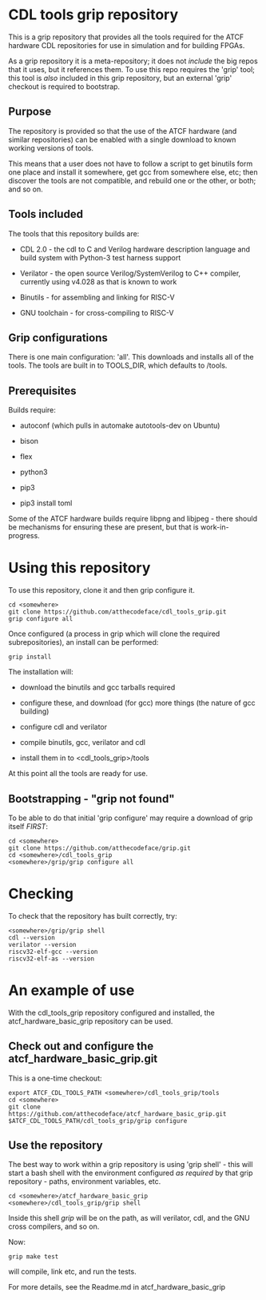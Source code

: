 # CDL tools grip repository

This is a grip repository that provides all the tools required for the
ATCF hardware CDL repositories for use in simulation and for building
FPGAs.

As a grip repository it is a meta-repository; it does not *include*
the big repos that it uses, but it references them. To use this repo
requires the 'grip' tool; this tool is *also* included in this grip
repository, but an external 'grip' checkout is required to bootstrap.

## Purpose

The repository is provided so that the use of the ATCF hardware (and
similar repositories) can be enabled with a single download to known
working versions of tools.

This means that a user does not have to follow a script to get
binutils form one place and install it somewhere, get gcc from
somewhere else, etc; then discover the tools are not compatible, and
rebuild one or the other, or both; and so on.

## Tools included

The tools that this repository builds are:

* CDL 2.0 - the cdl to C and Verilog hardware description language and
build system with Python-3 test harness support

* Verilator - the open source Verilog/SystemVerilog to C++ compiler,
currently using v4.028 as that is known to work

* Binutils - for assembling and linking for RISC-V

* GNU toolchain - for cross-compiling to RISC-V

## Grip configurations

There is one main configuration: 'all'. This downloads and installs all of the tools.
The tools are built in to TOOLS_DIR, which defaults to <cd>/tools.

## Prerequisites

Builds require:

* autoconf (which pulls in automake autotools-dev on Ubuntu)

* bison

* flex

* python3

* pip3

* pip3 install toml

Some of the ATCF hardware builds require libpng and libjpeg - there
should be mechanisms for ensuring these are present, but that is work-in-progress.

# Using this repository

To use this repository, clone it and then grip configure it.

```
cd <somewhere>
git clone https://github.com/atthecodeface/cdl_tools_grip.git
grip configure all
```

Once configured (a process in grip which will clone the required
subrepositories), an install can be performed:

```
grip install
```

The installation will:

* download the binutils and gcc tarballs required

* configure these, and download (for gcc) more things (the nature of
gcc building)

* configure cdl and verilator

* compile binutils, gcc, verilator and cdl

* install them in to <cdl_tools_grip>/tools

At this point all the tools are ready for use.

## Bootstrapping - "grip not found"

To be able to do that initial 'grip configure' may require a download
of grip itself *FIRST*:

```
cd <somewhere>
git clone https://github.com/atthecodeface/grip.git
cd <somewhere>/cdl_tools_grip
<somewhere>/grip/grip configure all
```

# Checking

To check that the repository has built correctly, try:

```
<somewhere>/grip/grip shell
cdl --version
verilator --version
riscv32-elf-gcc --version
riscv32-elf-as --version
```

# An example of use

With the cdl_tools_grip repository configured and installed, the
atcf_hardware_basic_grip repository can be used.

## Check out and configure the atcf_hardware_basic_grip.git

This is a one-time checkout:

```
export ATCF_CDL_TOOLS_PATH <somewhere>/cdl_tools_grip/tools
cd <somewhere>
git clone https://github.com/atthecodeface/atcf_hardware_basic_grip.git
$ATCF_CDL_TOOLS_PATH/cdl_tools_grip/grip configure
```

## Use the repository

The best way to work within a grip repository is using 'grip shell' -
this will start a bash shell with the environment configured *as
required* by that grip repository - paths, environment variables, etc.

```
cd <somewhere>/atcf_hardware_basic_grip
<somewhere>/cdl_tools_grip/grip shell
```

Inside this shell *grip* will be on the path, as will verilator, cdl,
and the GNU cross compilers, and so on.

Now:

```
grip make test
```

will compile, link etc, and run the tests.

For more details, see the Readme.md in atcf_hardware_basic_grip

